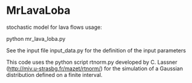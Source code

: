 # MrLavaLoba
stochastic model for lava flows
usage:

python mr_lava_loba.py


See the input file input_data.py for the definition of the input parameters


This code uses the python script rtnorm.py developed by C. Lassner (http://miv.u-strasbg.fr/mazet/rtnorm/) for the simulation of a Gaussian distribution defined on a finite interval.

